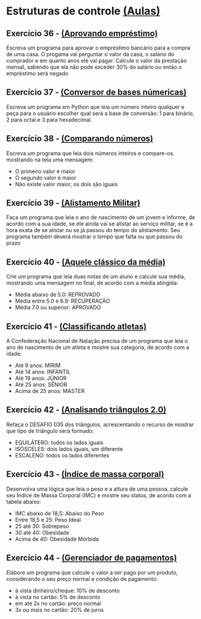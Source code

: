 # Estruturas de controle [(Aulas)](http://www.cursoemvideo.com/course/curso-python-3/)

## Exercício 36 - [(Aprovando empréstimo)](https://github.com/UlissesMartins/Python3/blob/master/Curso%20em%20V%C3%ADdeo/Python3/Mundo%202/ex036.py)
Escreva um programa para aprovar o empréstimo bancário para a compra de uma casa.
O progama vai perguntar o valor da casa, o salário do comprador e em quanto anos ele vai pagar.
Calcule o valor da prestação mensal, sabendo que ela não pode exceder 30% do salário ou então o empréstimo será negado

## Exercício 37 - [(Conversor de bases númericas)](https://github.com/UlissesMartins/Python3/blob/master/Curso%20em%20V%C3%ADdeo/Python3/Mundo%202/ex037.py)
Escreva um programa em Python que leia um número inteiro qualquer e peça para o usuário escolher qual será a base de conversão: 1 para binário, 2 para octal e 3 para hexadecimal.

## Exercício 38 - [(Comparando números)](https://github.com/UlissesMartins/Python3/blob/master/Curso%20em%20V%C3%ADdeo/Python3/Mundo%202/ex038.py)
Escreva um programa que leia dois números inteiros e compare-os. mostrando na tela uma mensagem:
- O primeiro valor é maior
- O segundo valor é maior
- Não existe valor maior, os dois são iguais

## Exercício 39 - [(Alistamento Militar)](https://github.com/UlissesMartins/Python3/blob/master/Curso%20em%20V%C3%ADdeo/Python3/Mundo%202/ex039.py)
Faça um programa que leia o ano de nascimento de um jovem e informe, de acordo com a sua idade, se ele ainda vai se alistar ao serviço militar, se é a hora exata de se alistar ou se já passou do tempo do alistamento.
Seu programa também deverá mostrar o tempo que falta ou que passou do prazo

## Exercício 40 - [(Aquele clássico da média)](https://github.com/UlissesMartins/Python3/blob/master/Curso%20em%20V%C3%ADdeo/Python3/Mundo%202/ex040.py)
Crie um programa que leia duas notas de um aluno e calcule sua média, mostrando uma mensagem no final, de acordo com a média atingida:
- Média abaixo de 5.0: REPROVADO
- Média entre 5.0 e 6.9: RECUPERAÇÃO
- Média 7.0 ou superior: APROVADO

## Exercício 41 - [(Classificando atletas)](https://github.com/UlissesMartins/Python3/blob/master/Curso%20em%20V%C3%ADdeo/Python3/Mundo%202/ex041.py)
A Confederação Nacional de Natação precisa de um programa que leia o ano de nascimento de um atleta e mostre sua categoria, de acordo com a idade:
- Até 9 anos: MIRIM
- Até 14 anos: INFANTIL
- Até 19 anos: JÚNIOR
- Até 25 anos: SÊNIOR
- Acima de 25 anos: MASTER

## Exercício 42 - [(Analisando triângulos 2.0)](https://github.com/UlissesMartins/Python3/blob/master/Curso%20em%20V%C3%ADdeo/Python3/Mundo%202/ex042.py)
Refaça o DESAFIO 035 dos triângulos, acrescentando o recurso de mostrar que tipo de triângulo será formado:
- EQUILÁTERO: todos os lados iguais
- ISÓSCELES: dois lados iguais, um diferente
- ESCALENO: todos os lados diferentes

## Exercício 43 - [(Índice de massa corporal)](https://github.com/UlissesMartins/Python3/blob/master/Curso%20em%20V%C3%ADdeo/Python3/Mundo%202/ex043.py)
Desenvolva uma lógica que leia o peso e a altura de uma pessoa, calcule seu Índice de Massa Corporal (IMC) e mostre seu status, de acordo com a tabela abaixo:
- IMC abaixo de 18,5: Abaixo do Peso
- Entre 18,5 e 25: Peso Ideal
- 25 até 30: Sobrepeso
- 30 até 40: Obesidade
- Acima de 40: Obesidade Mórbida

## Exercício 44 - [(Gerenciador de pagamentos)](https://github.com/UlissesMartins/Python3/blob/master/Curso%20em%20V%C3%ADdeo/Python3/Mundo%202/ex044.py)
Elabore um programa que calcule o valor a ser pago por um produto, considerando o seu preço normal e condição de pagamento:
- à vista dinheiro/cheque: 10% de desconto
- à vista no cartão: 5% de desconto
- em até 2x no cartão: preço normal
- 3x ou mais no cartão: 20% de juros
